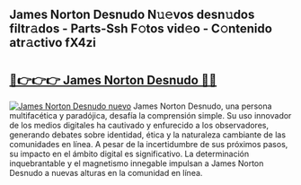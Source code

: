 ## James Norton Desnudo N𝚞𝚎vos desn𝚞dos filtr𝚊dos - Parts-Ssh F𝚘tos vid𝚎o - C𝚘ntenido atr𝚊ctivo fX4zi

# <h2><a href="http://mbb388.tromn.icu/?c=James+Norton+Desnudo">🔗👉👉👉 James Norton Desnudo 🔗🔗</a></h2>

[![James Norton Desnudo nuevo](https://i.imgur.com/pEAQMta.gif)](http://mbb388.tromn.icu/?c=James+Norton+Desnudo)
James Norton Desnudo, una persona multifacética y paradójica, desafía la comprensión simple. Su uso innovador de los medios digitales ha cautivado y enfurecido a los observadores, generando debates sobre identidad, ética y la naturaleza cambiante de las comunidades en línea. A pesar de la incertidumbre de sus próximos pasos, su impacto en el ámbito digital es significativo. La determinación inquebrantable y el magnetismo innegable impulsan a James Norton Desnudo a nuevas alturas en la comunidad en línea.
